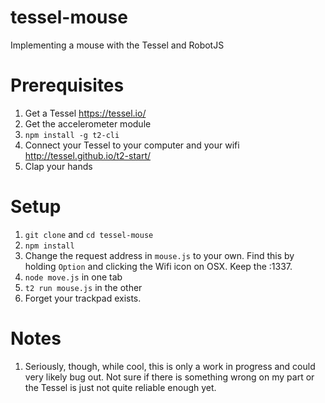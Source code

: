 # tessel-mouse
Implementing a mouse with the Tessel and RobotJS

# Prerequisites
1. Get a Tessel https://tessel.io/ 
2. Get the accelerometer module
3. `npm install -g t2-cli`
4. Connect your Tessel to your computer and your wifi http://tessel.github.io/t2-start/
5. Clap your hands

# Setup
1. `git clone` and `cd tessel-mouse`
2. `npm install`
3. Change the request address in `mouse.js` to your own. Find this by holding `Option` and clicking the Wifi icon on OSX. Keep the :1337.
4. `node move.js` in one tab
5. `t2 run mouse.js` in the other
6. Forget your trackpad exists.

# Notes
1. Seriously, though, while cool, this is only a work in progress and could very likely bug out. Not sure if there is something wrong on my part or the Tessel is just not quite reliable enough yet.

